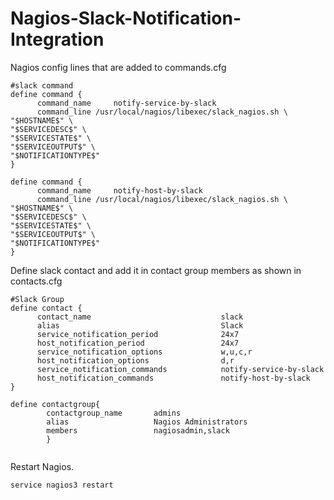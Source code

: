 # Nagios-Slack-Notification-Integration

Nagios config lines that are added to commands.cfg

```
#slack command
define command {
      command_name     notify-service-by-slack
      command_line /usr/local/nagios/libexec/slack_nagios.sh \
"$HOSTNAME$" \
"$SERVICEDESC$" \
"$SERVICESTATE$" \
"$SERVICEOUTPUT$" \
"$NOTIFICATIONTYPE$"
}

define command {
      command_name     notify-host-by-slack
      command_line /usr/local/nagios/libexec/slack_nagios.sh \
"$HOSTNAME$" \
"$SERVICEDESC$" \
"$SERVICESTATE$" \
"$SERVICEOUTPUT$" \
"$NOTIFICATIONTYPE$"
}

```


Define slack contact and add it in contact group members as shown in contacts.cfg

```
#Slack Group
define contact {
      contact_name                             slack
      alias                                    Slack
      service_notification_period              24x7
      host_notification_period                 24x7
      service_notification_options             w,u,c,r
      host_notification_options                d,r
      service_notification_commands            notify-service-by-slack
      host_notification_commands               notify-host-by-slack
}

define contactgroup{
        contactgroup_name       admins
        alias                   Nagios Administrators
        members                 nagiosadmin,slack
        }


```

Restart Nagios.

```shell
service nagios3 restart
```


